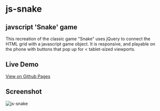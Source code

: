 # js-snake
## javscript 'Snake' game
This recreation of the classic game "Snake" uses jQuery to connect the HTML grid with a javascript game object.  It is responsive, and playable on the phone with buttons that pop up for < tablet-sized viewports.

## Live Demo
[View on Github Pages](http://chrisnorwood.github.io/js-snake/)

## Screenshot
![js-snake](https://cloud.githubusercontent.com/assets/18252139/20465802/1d658de2-af1b-11e6-90f5-f84f4a63a0bb.png)